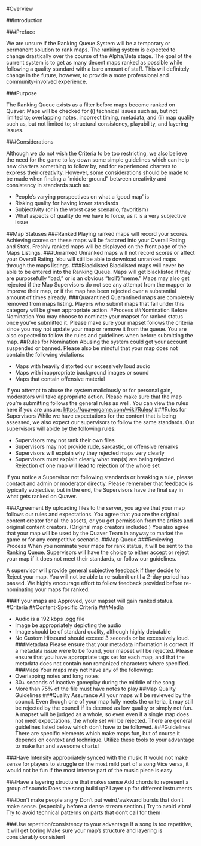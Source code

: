 #Overview

##Introduction

###Preface

We are unsure if the Ranking Queue System will be a temporary or permanent solution to rank maps. The ranking system is expected to change drastically over the course of the Alpha/Beta stage. The goal of the current system is to get as many decent maps ranked as possible while following a quality standard with a bare amount of staff. This will definitely change in the future, however, to provide a more professional and community-involved experience.

###Purpose

The Ranking Queue exists as a filter before maps become ranked on Quaver. Maps will be checked for (i) technical issues such as, but not limited to; overlapping notes, incorrect timing, metadata, and (ii) map quality such as, but not limited to; structural consistency, playability, and layering issues.

###Considerations

Although we do not wish the Criteria to be too restricting, we also believe the need for the game to lay down some simple guidelines which can help new charters something to follow by, and for experienced charters to express their creativity. However, some considerations should be made to be made when finding a “middle-ground” between creativity and consistency in standards such as:
- People’s varying perspectives on what a ‘good map’ is
- Risking quality for having lower standards
- Subjectivity (or in the worst case scenario, favoritism)
- What aspects of quality do we have to force, as it is a very subjective issue


##Map Statuses
###Ranked 
Playing ranked maps will record your scores. Achieving scores on these maps will be factored into your Overall Rating and Stats. Freshly ranked maps will be displayed on the front page of the Maps Listings.
###Unranked
Unranked maps will not record scores or affect your Overall Rating. You will still be able to download unranked maps through the maps listings. 
###Blacklisted
Blacklisted maps will never be able to be entered into the Ranking Queue. Maps will get blacklisted if they are purposefully “bad,” or is an obvious “troll”/”meme.” Maps may also get rejected if the Map Supervisors do not see any attempt from the mapper to improve their map, or if the map has been rejected over a substantial amount of times already.
###Quarantined
Quarantined maps are completely removed from maps listing. Players who submit maps that fall under this category will be given appropriate action. 
#Process
##Nomination
Before Nomination
You may choose to nominate your mapset for ranked status once you’ve submitted it. Please make sure your mapset follows the criteria since you may not update your map or remove it from the queue. You are also expected to follow the rules and guidelines when before submitting the map.
##Rules for Nomination
Abusing the system could get your account suspended or banned. Please also be mindful that your map does not contain the following violations:
- Maps with heavily distorted our excessively loud audio
- Maps with inappropriate background images or sound
- Maps that contain offensive material

If you attempt to abuse the system maliciously or for personal gain, moderators will take appropriate action. Please make sure that the map you’re submitting follows the general rules as well. You can view the rules here if you are unsure: https://quavergame.com/wiki/Rules/
###Rules for Supervisors
While we have expectations for the content that is being assessed, we also expect our supervisors to follow the same standards. Our supervisors will abide by the following rules:
- Supervisors may not rank their own files
- Supervisors may not provide rude, sarcastic, or offensive remarks
- Supervisors will explain why they rejected maps very clearly
- Supervisors must explain clearly what map(s) are being rejected. Rejection of one map will lead to rejection of the whole set

If you notice a Supervisor not following standards or breaking a rule, please contact and admin or moderator directly. Please remember that feedback is typically subjective, but in the end, the Supervisors have the final say in what gets ranked on Quaver.

###Agreement
By uploading files to the server, you agree that your map follows our rules and expectations. You agree that you are the original content creator for all the assets, or you got permission from the artists and original content creators. (Original map creators included.) You also agree that your map will be used by the Quaver Team in anyway to market the game or for any competitive scenario.
##Map Queue
###Reviewing Process
When you nominate your maps for rank status, it will be sent to the Ranking Queue. Supervisors will have the choice to either accept or reject your map if it does not meet their standards, or follow our guidelines. 

A supervisor will provide general subjective feedback if they decide to Reject your map. You will not be able to re-submit until a 2-day period has passed. We highly encourage effort to follow feedback provided before re-nominating your maps for ranked.

###If your maps are Approved, your mapset will gain ranked status.
#Criteria
##Content-Specific Criteria
###Media
- Audio is a 192 kbps .ogg file
- Image be appropriately depicting the audio
- Image should be of standard quality, although highly debatable
- No Custom Hitsound should exceed 3 seconds or be excessively loud.
###Metadata
Please ensure that your metadata information is correct. If a metadata issue were to be found, your mapset will be rejected. Please ensure that you have appropriate tags set for each map, and that the metadata does not contain non romanized characters where specified.
###Maps
Your maps may not have any of the following:
- Overlapping notes and long notes
- 30+ seconds of inactive gameplay during the middle of the song
- More than 75% of the file must have notes to play
##Map Quality Guidelines
###Quality Assurance
All your maps will be reviewed by the council. Even though one of your map fully meets the criteria, it may still be rejected by the council if its deemed as low quality or simply not fun. A mapset will be judged as a whole, so even even if a single map does not meet expectations, the whole set will be rejected. There are general guidelines listed below which don’t have to be followed.
###Guidelines
There are specific elements which make maps fun, but of course it depends on context and technique. Utilize these tools to your advantage to make fun and awesome charts!

###Have Intensity appropriately synced with the music
It would not make sense for players to struggle on the most mild part of a song
Vice versa, it would not be fun if the most intense part of the music piece is easy

###Have a layering structure that makes sense
Add chords to represent a group of sounds
Does the song build up? Layer up for different instruments

###Don’t make people angry
Don’t put weird/awkward bursts that don’t make sense. (especially before a dense stream section.)
Try to avoid vibro! 
Try to avoid technical patterns on parts that don’t call for them

###Use repetition/consistency to your advantage
If a song is too repetitive, it will get boring
Make sure your map’s structure and layering is considerably consistent
